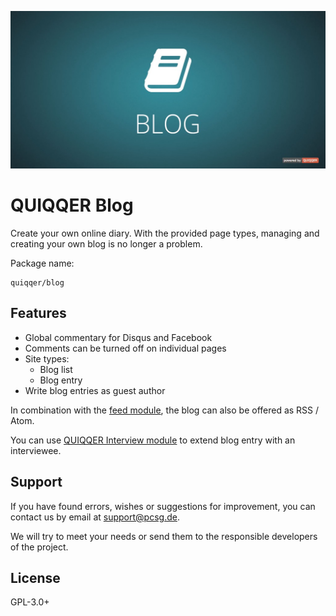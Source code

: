 ![QUIQQER Blog](bin/Readme.jpg)

QUIQQER Blog
========

Create your own online diary. With the provided page types, managing and creating your own blog is no longer a problem.

Package name:

    quiqqer/blog

Features
--------

- Global commentary for Disqus and Facebook
- Comments can be turned off on individual pages
- Site types:
  - Blog list
  - Blog entry
- Write blog entries as guest author

In combination with the [feed module](https://dev.quiqqer.com/quiqqer/package-feed), the blog can also be offered as RSS / Atom.

You can use [QUIQQER Interview module](https://dev.quiqqer.com/quiqqer/interview) to extend blog entry with an interviewee.

Support
-------

If you have found errors, wishes or suggestions for improvement,
you can contact us by email at support@pcsg.de.

We will try to meet your needs or send them to the responsible developers
of the project.


License
-------

GPL-3.0+
